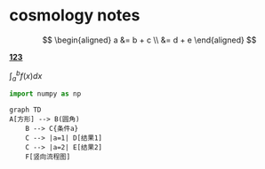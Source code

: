 # cosmology notes
$$
\begin{aligned}
a &= b + c \\
&= d + e
\end{aligned}
$$

<u>**123**</u>

$\int_a^b f(x)dx$

```python
import numpy as np
```

```mermaid
graph TD
A[方形] --> B(圆角)
    B --> C{条件a}
    C --> |a=1| D[结果1]
    C --> |a=2| E[结果2]
    F[竖向流程图]
```
